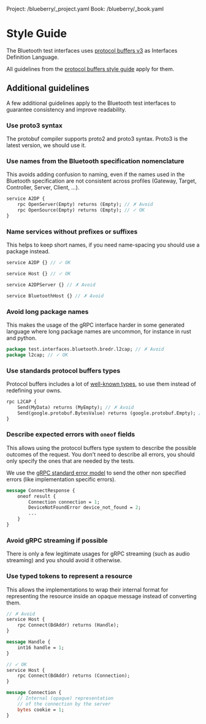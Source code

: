 Project: /blueberry/_project.yaml
Book: /blueberry/_book.yaml

# Style Guide

The Bluetooth test interfaces uses [protocol buffers v3](
https://developers.google.com/protocol-buffers) as Interfaces Definition
Language.

All guidelines from the [protocol buffers style guide](
https://developers.google.com/protocol-buffers/docs/style) apply for them.

## Additional guidelines

A few additional guidelines apply to the Bluetooth test interfaces to guarantee
consistency and improve readability.

### Use proto3 syntax

The protobuf compiler supports proto2 and proto3 syntax. Proto3 is the
latest version, we should use it.

### Use names from the Bluetooth specification nomenclature

This avoids adding confusion to naming, even if the names used in the Bluetooth
specification are not consistent across profiles (Gateway, Target, Controller,
Server, Client, ...).

```protobuf
service A2DP {
    rpc OpenServer(Empty) returns (Empty); // ✗ Avoid
    rpc OpenSource(Empty) returns (Empty); // ✓ OK
}
```

### Name services without prefixes or suffixes

This helps to keep short names, if you need name-spacing you should use
a package instead.

```protobuf
service A2DP {} // ✓ OK

service Host {} // ✓ OK

service A2DPServer {} // ✗ Avoid

service BluetoothHost {} // ✗ Avoid
```

### Avoid long package names

This makes the usage of the gRPC interface harder in some generated language
where long package names are uncommon, for instance in rust and python.

```protobuf
package test.interfaces.bluetooth.bredr.l2cap; // ✗ Avoid
package l2cap; // ✓ OK
```

### Use standards protocol buffers types

Protocol buffers includes a lot of [well-known types](
https://developers.google.com/protocol-buffers/docs/reference/google.protobuf),
so use them instead of redefining your owns.

```protobuf
rpc L2CAP {
    Send(MyData) returns (MyEmpty); // ✗ Avoid
    Send(google.protobuf.BytesValue) returns (google.protobuf.Empty); // ✓ OK
}
```

### Describe expected errors with `oneof` fields

This allows using the protocol buffers type system to describe the possible
outcomes of the request. You don't need to describe all errors, you should only
specify the ones that are needed by the tests.

We use the [gRPC standard error model](
https://www.grpc.io/docs/guides/error/#standard-error-model) to send the other
non specified errors (like implementation specific errors).

```protobuf
message ConnectResponse {
    oneof result {
        Connection connection = 1;
        DeviceNotFoundError device_not_found = 2;
        ...
    }
}
```

### Avoid gRPC streaming if possible

There is only a few legitimate usages for gRPC streaming (such as audio
streaming) and you should avoid it otherwise.

### Use typed tokens to represent a resource

This allows the implementations to wrap their internal format for representing
the resource inside an opaque message instead of converting them.

```protobuf
// ✗ Avoid
service Host {
    rpc Connect(BdAddr) returns (Handle);
}

message Handle {
    int16 handle = 1;
}
```

```protobuf
// ✓ OK
service Host {
    rpc Connect(BdAddr) returns (Connection);
}

message Connection {
    // Internal (opaque) representation
    // of the connection by the server
    bytes cookie = 1;
}
```
